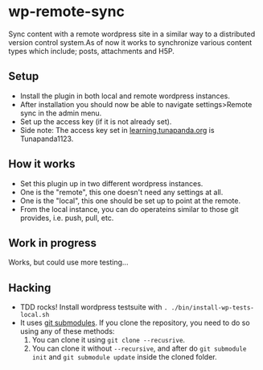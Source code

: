 # wp-remote-sync
Sync content with a remote wordpress site in a similar way to a distributed version control system.As of now it works to synchronize various content types which include; posts, attachments and H5P. 

## Setup
* Install the plugin in both local and remote wordpress instances.
* After installation you should now be able to navigate settings>Remote sync in the admin menu.
* Set up the access key (if it is not already set). 
* Side note: The access key set in <a href="http://learning.tunapanda.org">learning.tunapanda.org</a> is Tunapanda1123.


## How it works
* Set this plugin up in two different wordpress instances.
* One is the "remote", this one doesn't need any settings at all.
* One is the "local", this one should be set up to point at the remote.
* From the local instance, you can do operateins similar to those git provides, i.e. push, pull, etc.

## Work in progress

Works, but could use more testing...

## Hacking

* TDD rocks!
  Install wordpress testsuite with `. ./bin/install-wp-tests-local.sh`
* It uses [git submodules](https://git-scm.com/book/en/v2/Git-Tools-Submodules). If you clone the repository, you need to do so using any of these methods:
    1. You can clone it using `git clone --recusrive`.
    2. You can clone it without `--recursive`, and after do `git submodule init` and `git submodule update` inside the
       cloned folder.
